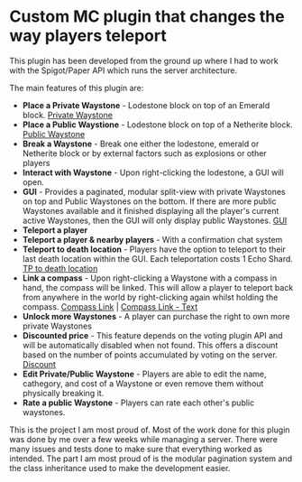 # Custom MC plugin that changes the way players teleport
This plugin has been developed from the ground up where I had to work with the Spigot/Paper API which runs the server architecture. 

The main features of this plugin are:
- **Place a Private Waystone** - Lodestone block on top of an Emerald block. [Private Waystone](https://cdn.discordapp.com/attachments/859895650900377610/1059539254885220433/image.png?ex=6626acd3&is=661437d3&hm=87ac0e3edd6153c8da1c2d32bb1916585663107e02b03eb59ce0e8c5b800ffae& "Private Waystone")
- **Place a Public Waystione** - Lodestone block on top of a Netherite block. [Public Waystone](https://media.discordapp.net/attachments/859895650900377610/1059539255262728242/image.png?ex=6626acd3&is=661437d3&hm=71d97b9bb1092b9d71140707ffc8cc7c76acf468f3a52f16be2949c19faec27d&=&format=webp&quality=lossless "Public Waystone")
- **Break a Waystone** - Break one either the lodestone, emerald or Netherite block or by external factors such as explosions or other players
- **Interact with Waystone**  - Upon right-clicking the lodestone, a GUI will open.
- **GUI** - Provides a paginated, modular split-view with private Waystones on top and Public Waystones on the bottom. If there are more public Waystones available and it finished displaying all the player's current active Waystones, then the GUI will only display public Waystones. [GUI](https://cdn.discordapp.com/attachments/866756818712789002/1227541750135132232/image.png?ex=6628c857&is=66165357&hm=aeac65cbde97e84bedc28beb3a04d186d8477a89f12c4cee78033f959d792a15& "GUI showcase")
- **Teleport a player** 
- **Teleport a player & nearby players** - With a confirmation chat system
- **Teleport to death location** - Players have the option to teleport to their last death location within the GUI. Each teleportation costs 1 Echo Shard. [TP to death location](https://cdn.discordapp.com/attachments/866756818712789002/1227543301800984606/image.png?ex=6628c9c9&is=661654c9&hm=9612a310b41147108068a9a3b8f08520579a67e019d22d07d285825f625c3c03& "TP to death location showcase")
- **Link a compass** - Upon right-clicking a Waystone with a compass in hand, the compass will be linked. This will allow a player to teleport back from anywhere in the world by right-clicking again whilst holding the compass. [Compass Link](https://cdn.discordapp.com/attachments/859895650900377610/1153823888191533056/image.png?ex=662839bb&is=6615c4bb&hm=3e8f13d17cd3dd95b019be4fbf3d72bf450198681eb4f28a54137367d6167a5b& "Compass Link") | [Compass Link - Text](https://cdn.discordapp.com/attachments/859895650900377610/1153823888459960431/image.png?ex=662839bc&is=6615c4bc&hm=1e4ddb8dbf231df19ec2d8aa4bd9ad274067528fe30038fa8d6bf125914239dc& "Compass Link - Text") 
- **Unlock more Waystones** - A player can purchase the right to own more private Waystones
- **Discounted price** - This feature depends on the voting plugin API and will be automatically disabled when not found. This offers a discount based on the number of points accumulated by voting on the server. [Discount](https://cdn.discordapp.com/attachments/866756818712789002/1227542489234145301/image.png?ex=6628c908&is=66165408&hm=5323430877ea980022aefd6c2fb84c7f2d89d49208e27f96e085758fd94dc685& "Discount showcase")
- **Edit Private/Public Waystone** - Players are able to edit the name, cathegory, and cost of a Waystone or even remove them without physically breaking it.
- **Rate a public Waystone** - Players can rate each other's public waystones.

This is the project I am most proud of. Most of the work done for this plugin was done by me over a few weeks while managing a server. There were many issues and tests done to make sure that everything worked as intended.
The part I am most proud of is the modular pagination system and the class inheritance used to make the development easier.
